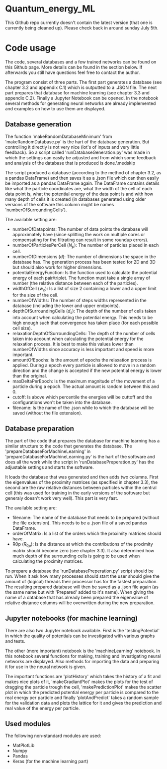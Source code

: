 # Quantum_energy_ML
 
This Github repo currently doesn't contain the latest version (that one is currently being cleaned up). Please check back in around sunday July 5th.

# Code usage
The code, several databases and a few trained networks can be found on this Github page. More details can be found in the section below. If afterwards you still have questions feel free to contact the author.

The program consist of three parts. The first part generates a database (see chapter 3.2 and appendix C.1) which is outputted to a .JSON file. The next part prepares that database for machine learning (see chapter 3.3 and appendix C.2). Finally a Jupyter Notebook can be opened. In the notebook several methods for generating neural networks are already implemented and examples on how to use them are displayed.

## Database generation
The function 'makeRandomDatabaseMinimum' from 'makeRandomDatabase.py' is the hart of the database generation. But controlling it directly is not very nice (lot's of inputs and very little feedback). So a script called 'runDatabaseGeneration.py' was made in which the settings can easily be adjusted and from which some feedback and analysis of the database that is produced is done.\medskip

The script produced a database (according to the method of chapter 3.2, as a pandas DataFrame) and then saves it as a .json file which can then easily be imported as a pandas DataFrame again. The DataFrame contains details like what the particle coordinates are, what the width of the cell of each data point is, what the potential energy of the data point is and with how many depth of cells it is created (in databases generated using older versions of the software this column might be names 'numberOfSurroundingCells').

The available setting are:
* numberOfDatapoints: The number of data points the database will approximately have (since splitting the work on multiple cores or compensating for the filtrating can result in some roundup errors).
* numberOfParticlesPerCell ($N_p$): The number of particles placed in each cell.
* numberOfDimensions ($d$): The number of dimensions the space in the database has. The generation process has been tested for 2D and 3D but should also work for higher dimensions.
* potentialEnergyFunction: Is the function used to calculate the potential energy of each pair/triplet. The function must take a single array of number (the relative distance between each of the particles).
* widthOfCell ($w_c$): Is a list of size 2 containing a lower and a upper limit for the size of the cell.
* numberOfWidths: The number of steps widths represented in the database (including the lower and upper endpoints).
* depthOfSurroundingCells ($d_s$): The depth of the number of cells taken into account when calculating the potential energy. This needs to be high enough such that convergence has taken place (for each possible cell size).
* relaxationDepthOfSurroundingCells: The depth of the number of cells taken into account when calculating the potential energy for the relaxation process. It is best to make this values lower than numberOfWidths since accuracy is less important and speed is more important.
* amountOfEpochs: Is the amount of epochs the relaxation process is applied. During a epoch every particle is allowed to move in a random direction and the change is accepted if the new potential energy is lower than the original.
* maxDeltaPerEpoch: Is the maximum magnitude of the movement of a particle during a epoch. The actual amount is random between this and 0.
* cutoff: Is above which percentile the energies will be cuttoff and the configurations won't be taken into the database.
* filename: Is the name of the .json while to which the database will be saved (without the file extension).

## Database preparation
The part of the code that prepares the database for machine learning has a similar structure to the code that generates the database. The 'prepareDatabaseForMachineLearning' in 'prepareDatabaseForMachineLearning.py' is the hart of the software and does all the work while the script in 'runDatabasePreperation.py' has the adjustable settings and starts the software.

It loads the database that was generated and then adds two columns. First the eigenvalues of the proximity matrices (as specified in chapter 3.3), the second are the raw relative distances between particles within the central cell (this was used for training in the early versions of the software but generaly doesn't work very well). This part is very fast.

The available setting are:
* filename: The name of the database that needs to be prepared (without the file extension). This needs to be a .json file of a saved pandas DataFrame.
* orderOfMatrix: Is a list of the orders which the proximity matrices should have.
* R0p ($R_{0p}$): Is the distance at which the contributions of the proximity matrix should become zero (see chapter 3.3). It also determined how much depth of the surrounding cells is going to be used when calculating the proximity matrices.

To prepare a database the 'runDatabasePreperation.py' script should be run. When it ask how many processes should start the user should give the amount of (logical) threads their processor has for the fastest preparation. The resulting prepared database will then be saved as a .json file again (as the same name but with 'Prepared' added to it's name). When giving the name of a database that has already been prepared the eigenvalue of relative distance columns will be overwritten during the new preparation.

## Jupyter notebooks (for machine learning)
There are also two Jupyter notebook available. First is the 'testingPotential' in which the quality of potentials can be investigated with various graphs and tests.

The other (more important) notebook is the 'machineLearning' notebook. In this notebook several functions for making, training and investigating neural networks are displayed. Also methods for importing the data and preparing it for use in the neural network is given.

The important functions are 'plotHistory' which takes the history of a fit and makes nice plots of it, 'makeGradiantPlot' makes the plots for the test of dragging the particle trough the cell, 'makePredictionPlot' makes the scatter plot in which the predicted potential energy per particle is compared to the real energy per particle and finally 'plotAndPredict' takes a random sample for the validation data and plots the lattice for it and gives the prediction and real value of the energy per particle.

## Used modules
The following non-standard modules are used:
* MatPlotLib
* Numpy
* Pandas
* Keras (for the machine learning part)


















